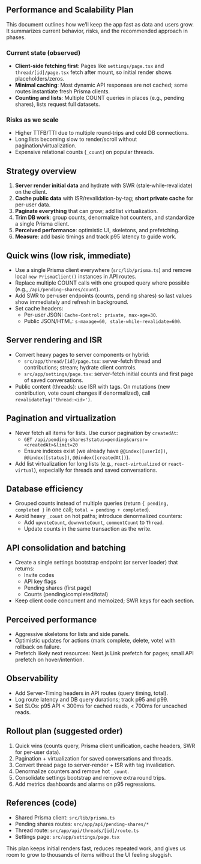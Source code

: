 ## Performance and Scalability Plan

This document outlines how we’ll keep the app fast as data and users grow. It summarizes current behavior, risks, and the recommended approach in phases.

### Current state (observed)
- **Client‑side fetching first**: Pages like `settings/page.tsx` and `thread/[id]/page.tsx` fetch after mount, so initial render shows placeholders/zeros.
- **Minimal caching**: Most dynamic API responses are not cached; some routes instantiate fresh Prisma clients.
- **Counting and lists**: Multiple COUNT queries in places (e.g., pending shares), lists request full datasets.

### Risks as we scale
- Higher TTFB/TTI due to multiple round‑trips and cold DB connections.
- Long lists becoming slow to render/scroll without pagination/virtualization.
- Expensive relational counts (`_count`) on popular threads.

## Strategy overview
1. **Server render initial data** and hydrate with SWR (stale‑while‑revalidate) on the client.
2. **Cache public data** with ISR/revalidation-by-tag; **short private cache** for per-user data.
3. **Paginate everything** that can grow; add list virtualization.
4. **Trim DB work**: group counts, denormalize hot counters, and standardize a single Prisma client.
5. **Perceived performance**: optimistic UI, skeletons, and prefetching.
6. **Measure**: add basic timings and track p95 latency to guide work.

## Quick wins (low risk, immediate)
- Use a single Prisma client everywhere (`src/lib/prisma.ts`) and remove local `new PrismaClient()` instances in API routes.
- Replace multiple COUNT calls with one grouped query where possible (e.g., `/api/pending-shares/count`).
- Add SWR to per‑user endpoints (counts, pending shares) so last values show immediately and refresh in background.
- Set cache headers:
  - Per-user JSON: `Cache-Control: private, max-age=30`.
  - Public JSON/HTML: `s-maxage=60, stale-while-revalidate=600`.

## Server rendering and ISR
- Convert heavy pages to server components or hybrid:
  - `src/app/thread/[id]/page.tsx`: server-fetch thread and contributions; stream; hydrate client controls.
  - `src/app/settings/page.tsx`: server-fetch initial counts and first page of saved conversations.
- Public content (threads): use ISR with tags. On mutations (new contribution, vote count changes if denormalized), call `revalidateTag('thread:<id>')`.

## Pagination and virtualization
- Never fetch all items for lists. Use cursor pagination by `createdAt`:
  - `GET /api/pending-shares?status=pending&cursor=<createdAt>&limit=20`
  - Ensure indexes exist (we already have `@@index([userId])`, `@@index([status])`, `@@index([createdAt])`).
- Add list virtualization for long lists (e.g., `react-virtualized` or `react-virtual`), especially for threads and saved conversations.

## Database efficiency
- Grouped counts instead of multiple queries (return `{ pending, completed }` in one call; `total = pending + completed`).
- Avoid heavy `_count` on hot paths; introduce denormalized counters:
  - Add `upvoteCount`, `downvoteCount`, `commentCount` to `Thread`.
  - Update counts in the same transaction as the write.

## API consolidation and batching
- Create a single settings bootstrap endpoint (or server loader) that returns:
  - Invite codes
  - API key flags
  - Pending shares (first page)
  - Counts (pending/completed/total)
- Keep client code concurrent and memoized; SWR keys for each section.

## Perceived performance
- Aggressive skeletons for lists and side panels.
- Optimistic updates for actions (mark complete, delete, vote) with rollback on failure.
- Prefetch likely next resources: Next.js Link prefetch for pages; small API prefetch on hover/intention.

## Observability
- Add Server‑Timing headers in API routes (query timing, total).
- Log route latency and DB query durations; track p95 and p99.
- Set SLOs: p95 API < 300ms for cached reads, < 700ms for uncached reads.

## Rollout plan (suggested order)
1. Quick wins (counts query, Prisma client unification, cache headers, SWR for per‑user data).
2. Pagination + virtualization for saved conversations and threads.
3. Convert thread page to server-render + ISR with tag invalidation.
4. Denormalize counters and remove hot `_count`.
5. Consolidate settings bootstrap and remove extra round trips.
6. Add metrics dashboards and alarms on p95 regressions.

## References (code)
- Shared Prisma client: `src/lib/prisma.ts`
- Pending shares routes: `src/app/api/pending-shares/*`
- Thread route: `src/app/api/threads/[id]/route.ts`
- Settings page: `src/app/settings/page.tsx`

This plan keeps initial renders fast, reduces repeated work, and gives us room to grow to thousands of items without the UI feeling sluggish.


